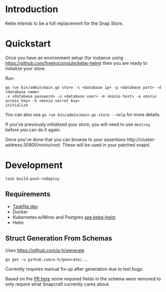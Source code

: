 # Introduction

Kebe intends to be a full replacement for the Snap Store.

# Quickstart

Once you have an environment setup (for instance using https://github.com/freetocompute/kebe-helm)
then you are ready to initialize your store.

Run:

```shell
go run bin/admin/main.go store -s <database ip> -p <database port> -d <database name> 
-x <database password> -u <database user> -m <minio host> -a <minio access key> -k <minio secret key>
initialize
```

You can also use `go run bin/admin/main.go store --help` for more details.

If you've previously initialized your store, you will need to use `destroy` before you can do it again.

Once you've done that you can browse to your assertions http://cluster-address:30900/minio/root. These
will be used in your patched snapd.

# Development

```
task build-push-redeploy
```

## Requirements

* [Taskfile.dev](taskfile.dev)
* Docker
* Kubernetes w/Minio and Postgres [see kebe-helm](https://github.com/freetocompute/kebe-helm)
* Helm


## Struct Generation From Schemas

Uses https://github.com/a-h/generate

```shell
go get -u github.com/a-h/generate/...
```

Currently requires manual fix-up after generation due to tool bugs.

Based on the [PR here](https://github.com/snapcore/snapcraft/pull/3004) some required fields in the schema were removed
to only require what Snapcraft currently cares about.